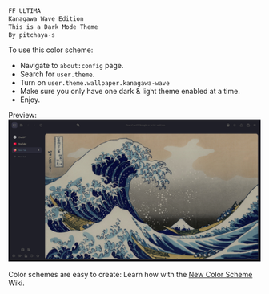 ```
FF ULTIMA
Kanagawa Wave Edition
This is a Dark Mode Theme
By pitchaya-s
```

To use this color scheme:
- Navigate to `about:config` page.
- Search for `user.theme`.
- Turn on `user.theme.wallpaper.kanagawa-wave`
- Make sure you only have one dark & light theme enabled at a time.
- Enjoy.

Preview:
![preview](./preview.png)

Color schemes are easy to create: Learn how with the [New Color Scheme](https://github.com/soulhotel/FF-ULTIMA/wiki/Create-a-Color-Scheme) Wiki.
